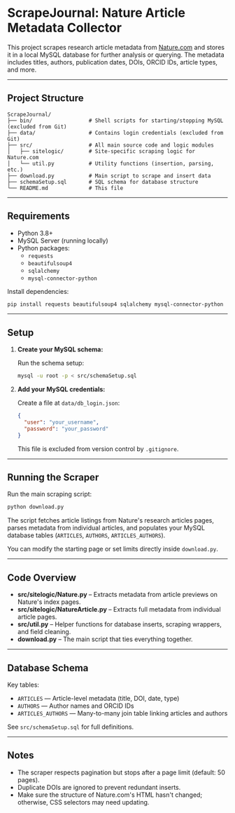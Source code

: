 # ScrapeJournal: Nature Article Metadata Collector

This project scrapes research article metadata from [Nature.com](https://www.nature.com/) and stores it in a local MySQL database for further analysis or querying. The metadata includes titles, authors, publication dates, DOIs, ORCID IDs, article types, and more.

---

## Project Structure

```
ScrapeJournal/
├── bin/                  # Shell scripts for starting/stopping MySQL  (excluded from Git)
├── data/                 # Contains login credentials (excluded from Git)
├── src/                  # All main source code and logic modules
│   ├── sitelogic/        # Site-specific scraping logic for Nature.com
│   └── util.py           # Utility functions (insertion, parsing, etc.)
├── download.py           # Main script to scrape and insert data
├── schemaSetup.sql       # SQL schema for database structure
└── README.md             # This file
```

---

## Requirements

- Python 3.8+
- MySQL Server (running locally)
- Python packages:
  - `requests`
  - `beautifulsoup4`
  - `sqlalchemy`
  - `mysql-connector-python`

Install dependencies:

```bash
pip install requests beautifulsoup4 sqlalchemy mysql-connector-python
```

---

## Setup

1. **Create your MySQL schema:**

   Run the schema setup:

   ```bash
   mysql -u root -p < src/schemaSetup.sql
   ```

2. **Add your MySQL credentials:**

   Create a file at `data/db_login.json`:

   ```json
   {
     "user": "your_username",
     "password": "your_password"
   }
   ```

   This file is excluded from version control by `.gitignore`.

---

## Running the Scraper

Run the main scraping script:

```bash
python download.py
```

The script fetches article listings from Nature's research articles pages, parses metadata from individual articles, and populates your MySQL database tables (`ARTICLES`, `AUTHORS`, `ARTICLES_AUTHORS`).

You can modify the starting page or set limits directly inside `download.py`.

---

## Code Overview

- **src/sitelogic/Nature.py** – Extracts metadata from article previews on Nature's index pages.
- **src/sitelogic/NatureArticle.py** – Extracts full metadata from individual article pages.
- **src/util.py** – Helper functions for database inserts, scraping wrappers, and field cleaning.
- **download.py** – The main script that ties everything together.

---

## Database Schema

Key tables:

- `ARTICLES` — Article-level metadata (title, DOI, date, type)
- `AUTHORS` — Author names and ORCID IDs
- `ARTICLES_AUTHORS` — Many-to-many join table linking articles and authors

See `src/schemaSetup.sql` for full definitions.

---

## Notes

- The scraper respects pagination but stops after a page limit (default: 50 pages).
- Duplicate DOIs are ignored to prevent redundant inserts.
- Make sure the structure of Nature.com's HTML hasn't changed; otherwise, CSS selectors may need updating.

